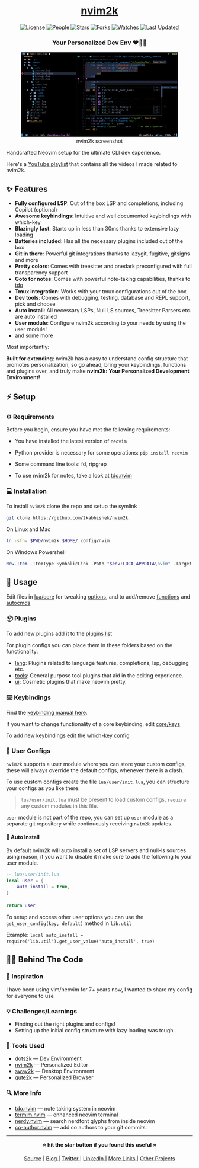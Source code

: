 <div align = "center">

<h1><a href="https://2kabhishek.github.io/nvim2k">nvim2k</a></h1>

<a href="https://github.com/2KAbhishek/nvim2k/blob/main/LICENSE">
<img alt="License" src="https://img.shields.io/github/license/2kabhishek/nvim2k?style=flat&color=eee&label="> </a>

<a href="https://github.com/2KAbhishek/nvim2k/graphs/contributors">
<img alt="People" src="https://img.shields.io/github/contributors/2kabhishek/nvim2k?style=flat&color=ffaaf2&label=People"> </a>

<a href="https://github.com/2KAbhishek/nvim2k/stargazers">
<img alt="Stars" src="https://img.shields.io/github/stars/2kabhishek/nvim2k?style=flat&color=98c379&label=Stars"></a>

<a href="https://github.com/2KAbhishek/nvim2k/network/members">
<img alt="Forks" src="https://img.shields.io/github/forks/2kabhishek/nvim2k?style=flat&color=66a8e0&label=Forks"> </a>

<a href="https://github.com/2KAbhishek/nvim2k/watchers">
<img alt="Watches" src="https://img.shields.io/github/watchers/2kabhishek/nvim2k?style=flat&color=f5d08b&label=Watches"> </a>

<a href="https://github.com/2KAbhishek/nvim2k/pulse">
<img alt="Last Updated" src="https://img.shields.io/github/last-commit/2kabhishek/nvim2k?style=flat&color=e06c75&label="> </a>

<h3>Your Personalized Dev Env ❤️👨‍💻</h3>

<figure>
  <img src= "images/screenshot.png" alt="nvim2k Demo">
  <br/>
  <figcaption>nvim2k screenshot</figcaption>
</figure>

</div>

Handcrafted Neovim setup for the ultimate CLI dev experience.

Here's a [YouTube playlist](https://www.youtube.com/watch?v=Pj7jJnOcW9I&list=PL52YFor3VtLdye3d4NiLHA7h4v5_kj5_C) that contains all the videos I made related to nvim2k.

## ✨ Features

- **Fully configured LSP**: Out of the box LSP and completions, including Copilot (optional)
- **Awesome keybindings**: Intuitive and well documented keybindings with which-key
- **Blazingly fast**: Starts up in less than 30ms thanks to extensive lazy loading
- **Batteries included**: Has all the necessary plugins included out of the box
- **Git in there**: Powerful git integrations thanks to lazygit, fugitive, gitsigns and more
- **Pretty colors**: Comes with treesitter and onedark preconfigured with full transparency support
- **Goto for notes**: Comes with powerful note-taking capabilities, thanks to [tdo](https://github.com/2kabhishek/tdo)
- **Tmux integration**: Works with your tmux configurations out of the box
- **Dev tools**: Comes with debugging, testing, database and REPL support, pick and choose
- **Auto install**: All necessary LSPs, Null LS sources, Treesitter Parsers etc. are auto installed
- **User module**: Configure nvim2k according to your needs by using the `user` module!
- and some more

Most importantly:

**Built for extending**: nvim2k has a easy to understand config structure that promotes personalization, so go ahead, bring your keybindings, functions and plugins over, and truly make **nvim2k: Your Personalized Development Environment!**

## ⚡ Setup

### ⚙️ Requirements

Before you begin, ensure you have met the following requirements:

- You have installed the latest version of `neovim`
- Python provider is necessary for some operations: `pip install neovim`
- Some command line tools: fd, ripgrep

- To use nvim2k for notes, take a look at [tdo.nvim](https://github.com/2kabhishek/tdo.nvim)

### 💻 Installation

To install `nvim2k` clone the repo and setup the symlink

```bash
git clone https://github.com/2kabhishek/nvim2k
```

On Linux and Mac

```bash
ln -sfnv $PWD/nvim2k $HOME/.config/nvim
```

On Windows Powershell

```powershell
New-Item -ItemType SymbolicLink -Path "$env:LOCALAPPDATA\nvim" -Target "$PWD\nvim2k" -Force
```

## 🚀 Usage

Edit files in [lua/core](./lua/core/) for tweaking [options](./lua/core/options.lua), and to add/remove [functions](./lua/core/functions.lua) and [autocmds](./lua/core/autocmd.lua)

### 📦 Plugins

To add new plugins add it to the [plugins list](./lua/plugins/list.lua)

For plugin configs you can place them in these folders based on the functionality:

- [lang](./lua/plugins/lang/): Plugins related to language features, completions, lsp, debugging etc.
- [tools](./lua/plugins/tools/): General purpose tool plugins that aid in the editing experience.
- [ui](./lua/plugins/ui/): Cosmetic plugins that make neovim pretty.

### ⌨️ Keybindings

Find the [keybinding manual here](./docs/keybindings.md).

If you want to change functionality of a core keybinding, edit [core/keys](./lua/core/keys.lua)

To add new keybindings edit the [which-key config](./lua/plugins/tools/which-key.lua)

### 🎨 User Configs

`nvim2k` supports a user module where you can store your custom configs, these will always override the default configs, whenever there is a clash.

To use custom configs create the file `lua/user/init.lua`, you can structure your configs as you like there.

> `lua/user/init.lua` must be present to load custom configs, `require` any custom modules in this file.

`user` module is not part of the repo, you can set up `user` module as a separate git repository while continuously receiving `nvim2k` updates.

#### 🤖 Auto Install

By default nvim2k will auto install a set of LSP servers and null-ls sources using mason, if you want to disable it make sure to add the following to your user module.

```lua
-- lua/user/init.lua
local user = {
    auto_install = true,
}

return user
```

To setup and access other user options you can use the `get_user_config(key, default)` method in `lib.util`

Example: `local auto_install = require('lib.util').get_user_value('auto_install', true)`

## 🧑‍💻 Behind The Code

### 🌈 Inspiration

I have been using vim/neovim for 7+ years now, I wanted to share my config for everyone to use

### 💡 Challenges/Learnings

- Finding out the right plugins and configs!
- Setting up the initial config structure with lazy loading was tough.

### 🧰 Tools Used

- [dots2k](https://github.com/2kabhishek/dots2k) — Dev Environment
- [nvim2k](https://github.com/2kabhishek/nvim2k) — Personalized Editor
- [sway2k](https://github.com/2kabhishek/sway2k) — Desktop Environment
- [qute2k](https://github.com/2kabhishek/qute2k) — Personalized Browser

### 🔍 More Info

- [tdo.nvim](https://github.com/2kabhishek/tdo.nvim) — note taking system in neovim
- [termim.nvim](https://github.com/2kabhishek/termim.nvim) — enhanced neovim terminal
- [nerdy.nvim](https://github.com/2kabhishek/nerdy.nvim) — search nerdfont glyphs from inside neovim
- [co-author.nvim](https://github.com/2kabhishek/co-author.nvim) — add co authors to your git commits

<hr>

<div align="center">

<strong>⭐ hit the star button if you found this useful ⭐</strong><br>

<a href="https://github.com/2KAbhishek/nvim2k">Source</a>
| <a href="https://2kabhishek.github.io/blog" target="_blank">Blog </a>
| <a href="https://twitter.com/2kabhishek" target="_blank">Twitter </a>
| <a href="https://linkedin.com/in/2kabhishek" target="_blank">LinkedIn </a>
| <a href="https://2kabhishek.github.io/links" target="_blank">More Links </a>
| <a href="https://2kabhishek.github.io/projects" target="_blank">Other Projects </a>

</div>
